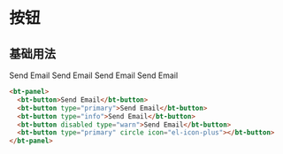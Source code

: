 # 按钮

## 基础用法

<bt-panel>
  <bt-button>Send Email</bt-button>
  <bt-button type="primary">Send Email</bt-button>
  <bt-button type="info">Send Email</bt-button>
  <bt-button disabled type="warn">Send Email</bt-button>
  <bt-button type="primary" circle icon="el-icon-plus"></bt-button>
</bt-panel>


``` html
<bt-panel>
  <bt-button>Send Email</bt-button>
  <bt-button type="primary">Send Email</bt-button>
  <bt-button type="info">Send Email</bt-button>
  <bt-button disabled type="warn">Send Email</bt-button>
  <bt-button type="primary" circle icon="el-icon-plus"></bt-button>
</bt-panel>
```